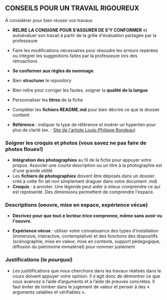 ## CONSEILS POUR UN TRAVAIL RIGOUREUX
À considérer pour bien réussir vos travaux

- **RELIRE LA CONSIGNE POUR S'ASSURER DE S'Y CONFORMER** et autoévaluer son travail à partir de la grille d'évaluation partagée par la professeure 
- Faire les modifications nécessaires pour résoudre les erreurs repérées ou intégrer les suggestions faites par la professeure lors des rétroactions
- **Se conformer aux règles de nommage**
- Bien **structurer** le *repository*

- Bien relire pour corriger les fautes, soigner la **qualité de la langue** 
- Personnaliser les **titres** de la fiche
- Compléter les **fichiers README.md** pour bien décrire ce que le dossier contient 
- **Référence** :  indiquer le type de référence et insérer un hyperlien pour plus de clarté (ex. : [Site de l'artiste Louis-Philippe Rondeau](http://patenteux.com/wp/))

### Soigner les croquis et photos (vous savez ne pas faire de photos floues!)
- **Intégration des photographies** au fil de la fiche pour appuyer votre propos. Associer une courte description ou un titre à la photographie est d'une grande utilité
- Les **fichiers de photographies** doivent être déposés dans un dossier créé à cette fin (et non simplement draguer dans votre document .md)
- **Croquis** : à annoter. Une légende peut aider à mieux comprendre ce qui est représenté. Des dimensions permettent de comprendre l'espace.

### Descriptions (oeuvre, mise en espace, expérience vécue)
- **Décrivez pour que tout.e lecteur.trice comprenne, même sans avoir vu l'oeuvre.**

- **Expérience vécue** : utiliser votre connaissance des types d'installation (immersive, interactive, contemplative) et des fonctions des dispositifs (scénographie, mise en valeur, mise en contexte, support pédagogique, diffusion du patrimoine immatériel) pour nommer justement

### Justifications (le *pourquoi*)
- Les justitifications que nous cherchons dans les travaux réalisés dans le cours doivent appuyer votre opinion. Il s'agit donc de démontrer ce que vous avancez à l’aide d’arguments et à l’aide de preuves concrètes. Il faut éviter de tomber dans le jugement de valeur et penser à des « arguments valables et vérifiables ».
